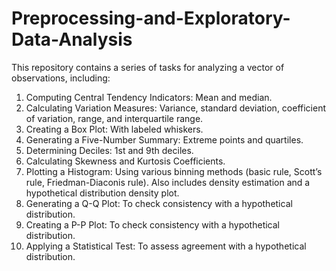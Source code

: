 # Preprocessing-and-Exploratory-Data-Analysis


This repository contains a series of tasks for analyzing a vector of observations, including:
1. Computing Central Tendency Indicators: Mean and median.
2. Calculating Variation Measures: Variance, standard deviation, coefficient of variation, range, and interquartile range.
3. Creating a Box Plot: With labeled whiskers.
4. Generating a Five-Number Summary: Extreme points and quartiles.
5. Determining Deciles: 1st and 9th deciles.
6. Calculating Skewness and Kurtosis Coefficients.
7. Plotting a Histogram: Using various binning methods (basic rule, Scott’s rule, Friedman-Diaconis rule). Also includes density estimation and a hypothetical distribution density plot. 
8. Generating a Q-Q Plot: To check consistency with a hypothetical distribution.
9. Creating a P-P Plot: To check consistency with a hypothetical distribution.
10. Applying a Statistical Test: To assess agreement with a hypothetical distribution.

